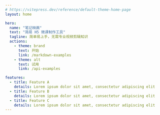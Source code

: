```yaml
---
# https://vitepress.dev/reference/default-theme-home-page
layout: home

hero:
  name: "笔记映画"
  text: "简易 H5 微课制作工具"
  tagline: 简单易上手，无需专业视频剪辑知识
  actions:
    - theme: brand
      text: 开始
      link: /markdown-examples
    - theme: alt
      text: 试用
      link: /api-examples

features:
  - title: Feature A
    details: Lorem ipsum dolor sit amet, consectetur adipiscing elit
  - title: Feature B
    details: Lorem ipsum dolor sit amet, consectetur adipiscing elit
  - title: Feature C
    details: Lorem ipsum dolor sit amet, consectetur adipiscing elit
---
```


